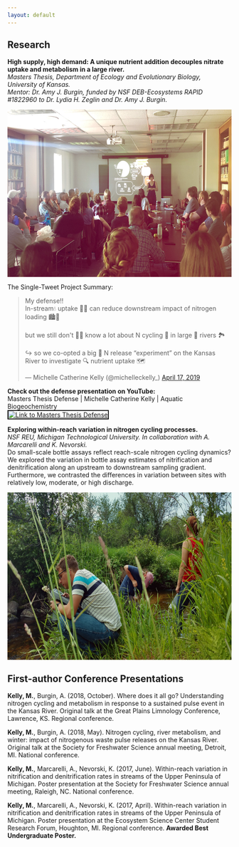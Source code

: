 ```yaml
---
layout: default
---
```


## Research
**High supply, high demand: A unique nutrient addition decouples nitrate uptake and metabolism in a large river.**  
_Masters Thesis, Department of Ecology and Evolutionary Biology, University of Kansas._  
_Mentor: Dr. Amy J. Burgin, funded by NSF DEB-Ecosystems RAPID #1822960 to Dr. Lydia H. Zeglin and Dr. Amy J. Burgin._

<img src="images/IMG_1649.JPEG" align = "center" height = "376" />  

The Single-Tweet Project Summary:
<blockquote class="twitter-tweet" data-cards="hidden" data-lang="en"><p lang="en" dir="ltr">My defense‼️<br>In-stream💧 uptake 🌿🔄 can reduce downstream impact of nitrogen loading 🏙️🌽<br><br>but we still don&#39;t 🚫🧠 know a lot about N cycling 🔀 in large 🌊 rivers 🏞️<br><br>↪️ so we co-opted a big 💯 N release “experiment” on the Kansas River to investigate 🔍 nutrient uptake 🗺️ </p>&mdash; Michelle Catherine Kelly (@michelleckelly_) <a href="https://twitter.com/michelleckelly_/status/1118607006645014529?ref_src=twsrc%5Etfw">April 17, 2019</a></blockquote>

**Check out the defense presentation on YouTube:**  
Masters Thesis Defense | Michelle Catherine Kelly | Aquatic Biogeochemistry  
<a href="http://www.youtube.com/watch?feature=player_embedded&v=LmXlKZDj8hE
" target="_blank"><img src="http://img.youtube.com/vi/LmXlKZDj8hE/0.jpg" 
alt="Link to Masters Thesis Defense" width="240" height="180" border="2" /></a>  

**Exploring within-reach variation in nitrogen cycling processes.**  
_NSF REU, Michigan Technological University. In collaboration with A. Marcarelli and K. Nevorski._  
Do small-scale bottle assays reflect reach-scale nitrogen cycling dynamics? We explored the variation in bottle assay estimates of nitrification and denitrification along an upstream to downstream sampling gradient. Furthermore, we contrasted the differences in variation between sites with relatively low, moderate, or high discharge.

<img src="images/IMG_20160624_150239047_HDR.jpg" align = "center" height = "376" />

## First-author Conference Presentations

**Kelly, M.**, Burgin, A. (2018, October). Where does it all go? Understanding nitrogen cycling and metabolism in response to a sustained pulse event in the Kansas River. Original talk at the Great Plains Limnology Conference, Lawrence, KS. Regional conference.

**Kelly, M.**, Burgin, A. (2018, May). Nitrogen cycling, river metabolism, and winter: impact of nitrogenous waste pulse releases on the Kansas River. Original talk at the Society for Freshwater Science annual meeting, Detroit, MI. National conference.

**Kelly, M.**, Marcarelli, A., Nevorski, K. (2017, June). Within-reach variation in nitrification and denitrification rates in streams of the Upper Peninsula of Michigan. Poster presentation at the Society for Freshwater Science annual meeting, Raleigh, NC. National conference.

**Kelly, M.**, Marcarelli, A., Nevorski, K. (2017, April). Within-reach variation in nitrification and denitrification rates in streams of the Upper Peninsula of Michigan. Poster presentation at the Ecosystem Science Center Student Research Forum, Houghton, MI. Regional conference. **Awarded Best Undergraduate Poster.**
